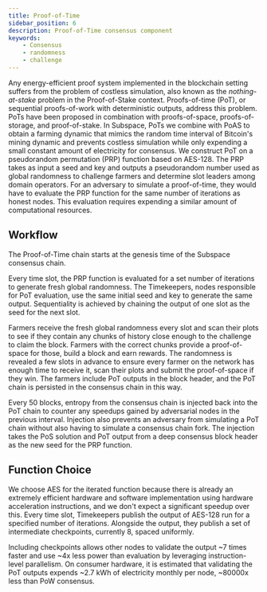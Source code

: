 ```yaml
---
title: Proof-of-Time
sidebar_position: 6
description: Proof-of-Time consensus component
keywords:
    - Consensus
    - randomness
    - challenge
---
```

Any energy-efficient proof system implemented in the blockchain setting suffers from the problem of costless simulation, also known as the *nothing-at-stake* problem in the Proof-of-Stake context. Proofs-of-time (PoT), or sequential proofs-of-work with deterministic outputs, address this problem. PoTs have been proposed in combination with proofs-of-space, proofs-of-storage, and proof-of-stake. In Subspace, PoTs we combine with PoAS to obtain a farming dynamic that mimics the random time interval of Bitcoin's mining dynamic and prevents costless simulation while only expending a small constant amount of electricity for consensus. 
We construct PoT on a pseudorandom permutation (PRP) function based on AES-128. The PRP takes as input a seed and key and outputs a pseudorandom number used as global randomness to challenge farmers and determine slot leaders among domain operators. For an adversary to simulate a proof-of-time, they would have to evaluate the PRP function for the same number of iterations as honest nodes. This evaluation requires expending a similar amount of computational resources.

## Workflow

The Proof-of-Time chain starts at the genesis time of the Subspace consensus chain. 

Every time slot, the PRP function is evaluated for a set number of iterations to generate fresh global randomness. The Timekeepers, nodes responsible for PoT evaluation, use the same initial seed and key to generate the same output. Sequentiality is achieved by chaining the output of one slot as the seed for the next slot.

Farmers receive the fresh global randomness every slot and scan their plots to see if they contain any chunks of history close enough to the challenge to claim the block. Farmers with the correct chunks provide a proof-of-space for those, build a block and earn rewards. The randomness is revealed a few slots in advance to ensure every farmer on the network has enough time to receive it, scan their plots and submit the proof-of-space if they win. The farmers include PoT outputs in the block header, and the PoT chain is persisted in the consensus chain in this way.

Every 50 blocks, entropy from the consensus chain is injected back into the PoT chain to counter any speedups gained by adversarial nodes in the previous interval. Injection also prevents an adversary from simulating a PoT chain without also having to simulate a consensus chain fork. The injection takes the PoS solution and PoT output from a deep consensus block header as the new seed for the PRP function.

<!-- ![ProofOfTimeChallenges](../../../src/Images/PoTChallenges.png) -->

## Function Choice
We choose AES for the iterated function because there is already an extremely efficient hardware and software implementation using hardware acceleration instructions, and we don't expect a significant speedup over this.
Every time slot, Timekeepers publish the output of AES-128 run for a specified number of iterations. Alongside the output, they publish a set of intermediate checkpoints, currently 8, spaced uniformly. 

<!-- ![ProofOfTime](../../../src/Images/ProofofTime.png) -->

Including checkpoints allows other nodes to validate the output ~7 times faster and use ~4x less power than evaluation by leveraging instruction-level parallelism.
On consumer hardware, it is estimated that validating the PoT outputs expends ~2.7 kWh of electricity monthly per node, ~80000x less than PoW consensus.
